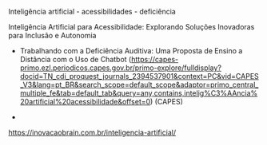 Inteligência artificial - acessibilidades - deficiência

Inteligência Artificial para Acessibilidade: Explorando Soluções Inovadoras para Inclusão e Autonomia


- Trabalhando com a Deficiência Auditiva: Uma Proposta de Ensino a Distância com o Uso de Chatbot (https://capes-primo.ezl.periodicos.capes.gov.br/primo-explore/fulldisplay?docid=TN_cdi_proquest_journals_2394537901&context=PC&vid=CAPES_V3&lang=pt_BR&search_scope=default_scope&adaptor=primo_central_multiple_fe&tab=default_tab&query=any,contains,intelig%C3%AAncia%20artificial%20acessibilidade&offset=0) (CAPES)

- 





https://inovacaobrain.com.br/inteligencia-artificial/
